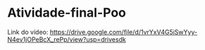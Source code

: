 # Atividade-final-Poo

Link do vídeo:
https://drive.google.com/file/d/1vrYxV4G5iSwYyy-N4ev1jOPeBcX_rePp/view?usp=drivesdk
